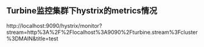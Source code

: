 Turbine监控集群下hystrix的metrics情况
---
http://localhost:9090/hystrix/monitor?stream=http%3A%2F%2Flocalhost%3A9090%2Fturbine.stream%3Fcluster%3DMAIN&title=test
